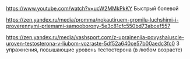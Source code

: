 <https://www.youtube.com/watch?v=ucW2MMkPkKY> Быстрый болевой

<https://zen.yandex.ru/media/promma/nokautiruem-gromilu-luchshimi-i-proverennymi-priemami-samooborony-5e3c81cfc550bd73abcef557>

<https://zen.yandex.ru/media/vashsport.com/z-uprajneniia-povyshaiuscie-uroven-testosterona-v-liubom-vozraste-5df52a640ce57b00aedc3fc0> З упражнения, повышающие уровень тестостерона (в любом возрасте)
